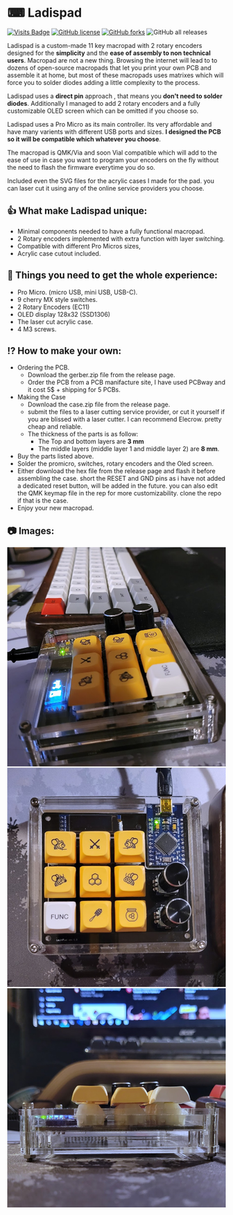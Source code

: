 # ⌨ Ladispad
[![Visits Badge](https://badges.pufler.dev/visits/ajmandourah/Ladispad)](https://badges.pufler.dev) [![GitHub license](https://img.shields.io/github/license/ajmandourah/Ladispad)](https://github.com/ajmandourah/Ladispad/blob/main/LICENSE) [![GitHub forks](https://img.shields.io/github/forks/ajmandourah/Ladispad)](https://github.com/ajmandourah/Ladispad/network) ![GitHub all releases](https://img.shields.io/github/downloads/ajmandourah/Ladispad/total)

Ladispad is a custom-made 11 key macropad with 2 rotary encoders designed for the **simplicity** and the **ease of assembly to non technical users**. 
Macropad are not a new thing. Browsing the internet will lead to to dozens of open-source macropads that let you print your own PCB and assemble it at home, but most of these macropads uses matrixes which will force you to solder diodes adding a little complexity to the process.

Ladispad uses a **direct pin** approach , that means you **don't need to solder diodes**. Additionally I managed to add 2 rotary encoders and a fully customizable OLED screen which can be omitted if you choose so.

Ladispad uses a Pro Micro as its main controller. Its very affordable and have many varients with different USB ports and sizes. **I designed the PCB so it will be compatible which whatever you choose**.

The macropad is QMK/Via and soon Vial compatible which will add to the ease of use in case you want to program your encoders on the fly without the need to flash the firmware everytime you do so.

Included even the SVG files for the acrylic cases I made for the pad. you can laser cut it using any of the online service providers you choose.

## 👍 What make Ladispad unique: 

- Minimal  components needed to have a fully functional macropad.
- 2 Rotary encoders implemented with extra function with layer switching.
- Compatible with different Pro Micros sizes,
- Acrylic case cutout included.

## 📃 Things you need to get the whole experience:

- Pro Micro. (micro USB, mini USB, USB-C).
- 9 cherry MX style switches.
- 2 Rotary Encoders (EC11)
- OLED display 128x32 (SSD1306)
- The laser cut acrylic case.
- 4 M3 screws.

## ⁉ How to make your own:

- Ordering the PCB.
  - Download the gerber.zip file from the release page.
  - Order the PCB from a PCB manifacture site, I have used PCBway and it cost 5$ + shipping for 5 PCBs.
- Making the Case
  - Download the case.zip file from the release page.
  - submit the files to a laser cutting service provider, or cut it yourself if you are blissed with a laser cutter. I can recommend Elecrow. pretty cheap and reliable.
  - The thickness of the parts is as follow:
    - The Top and bottom layers are **3 mm**
    - The middle layers (middle layer 1 and middle layer 2) are **8 mm**.
- Buy the parts listed above.
- Solder the promicro, switches, rotary encoders and the Oled screen.
- Either download the hex file from the release page and flash it before assembling the case. short the RESET and GND pins as i have not added a dedicated reset button, will be added in the future. you can also edit the QMK keymap file in the rep for more customizability. clone the repo if that is the case.
- Enjoy your new macropad.

## 📷 Images:

![](/images/20211129_065114-01.jpeg) 
![](/images/20211129_065213-01.jpeg)
![](/images/20211129_065248-01.jpeg)
